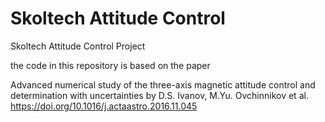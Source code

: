 # Skoltech Attitude Control
 Skoltech Attitude Control Project

the code in this repository is based on the paper

Advanced numerical study of the three-axis magnetic attitude control and determination with uncertainties
by D.S. Ivanov, M.Yu. Ovchinnikov et al.
https://doi.org/10.1016/j.actaastro.2016.11.045
